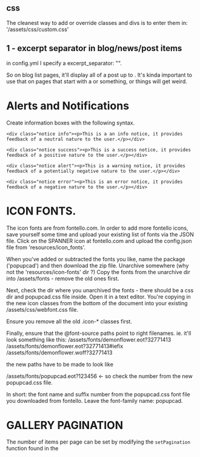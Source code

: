 ## css

The cleanest way to add or override classes and divs is to enter them in: '/assets/css/custom.css'

## 1 - excerpt separator in blog/news/post items

in config.yml I specify a excerpt_separator: "<!--more-->".

So on blog list pages, it'll display all of a post up to <!--more-->. It's kinda important to use that on pages that start with a <table> or something, or things will get weird.


# Alerts and Notifications

Create information boxes with the following syntax.


    <div class="notice info"><p>This is a an info notice, it provides feedback of a neutral nature to the user.</p></div>

    <div class="notice success"><p>This is a success notice, it provides feedback of a positive nature to the user.</p></div>

    <div class="notice alert"><p>This is a warning notice, it provides feedback of a potentially negative nature to the user.</p></div>

    <div class="notice error"><p>This is an error notice, it provides feedback of a negative nature to the user.</p></div>


# ICON FONTS.

The icon fonts are from fontello.com. In order to add more fontello icons, save yourself some time and upload your existing list of fonts via the JSON file. Click on the SPANNER icon at fontello.com and upload the config.json file from 'resources/icon_fonts'.  

When you've added or subtracted the fonts you like, name the package ('popupcad') and then download the zip file. Unarchive somewhere (why not the 'resources/icon-fonts' dir ?) Copy the fonts from the unarchive dir into /assets/fonts - remove the old ones first.  

Next, check the dir where you unarchived the fonts - there should be a css dir and popupcad.css file inside. Open it in a text editor.  You're copying in the new icon classes from the bottom of the document into your existing /assets/css/webfont.css file.  

Ensure you remove all the old .icon-* classes first.  

Finally, ensure that the @font-source paths point to right filenames.
ie. it'll look something like this:
/assets/fonts/demonflower.eot?32771413
/assets/fonts/demonflower.eot?32771413#iefix
/assets/fonts/demonflower.woff?32771413

the new paths have to be made to look like

/assets/fonts/popupcad.eot?123456 <- so check the number from the new popupcad.css file.

In short: the font name and suffix number from the popupcad.css font file you downloaded from fontello. Leave the font-family name: popupcad.


# GALLERY PAGINATION

The number of items per page can be set by modifying the `setPagination` function found in the <script> tag of _layouts/default.html (changing the value of the 'perPage' property).


So version 3.0.0beta2 is a bit too unstable: use jekyll 2.5.3 until it's ready.
The bug I found was that only some files were being copied over to _site.
CSS and JS, as processed by jekyll, were copied across - but static assets, like the icon-fonts in /assets, were being left behind. This problem didn't happen with v2.5.3.

### paths

The path for all assets are in _config.yml. Avoid hardwiring paths in the template.

### _resources

In this dir, I keep useful pertinent stuff - like the icon font json file that you can use at fontello when you want to quickly add and subtract icons to the icon font.

### Icon Fonts

These are stored in /assets/fonts. The JSON file for fontello that lets you add/subtract fonts, is in _reources/fonts.
Tweak the CSS in /assets/css/webfont.css






## Notes on the template logic.

Everything is loaded from _layouts/default.html. Posts and Pages fall back to Default.html.

The dropdown menu is included inside _includes/menu.html.


### Body Classes
All pages get

`<body class="page">`

and all posts get

`<body class="post">`

If either has a category, that is appended, ie.

`<body class="page tutorials">`
..

There is a final template called 'blank' that is completely empty except for {{ content }}.
This is what we use on the frontpage index.html.

### Javascript stuff

I noticed that just adding files to the /assets dir doesnt mean Jekyll knows to copy them accross.
So I added the javascripts to includes.


This uses Jekyll 3.0beta at least so:

`gem install jekyll --pre`


`git clone git@github.com:stgabriel/biomod.git`

To start the server:

`jekyll server -w`

Now open a browser to localhost:4000
